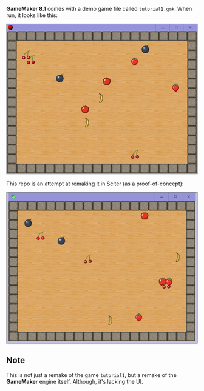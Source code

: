 **GameMaker 8.1** comes with a demo game file called `tutorial1.gmk`.  When run, it looks like this:

![GameMaker 8.1](gamemaker.gif)

This repo is an attempt at remaking it in Sciter (as a proof-of-concept):

![Sciter](sciter.gif)

## Note

This is not just a remake of the game `tutorial1`, but a remake of the **GameMaker** engine itself.  Although, it's lacking the UI.
